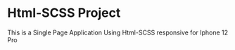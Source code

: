 # Html-SCSS Project

This is a Single Page Application Using Html-SCSS responsive for Iphone 12 Pro
